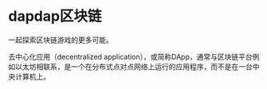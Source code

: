 # dapdap区块链

一起探索区块链游戏的更多可能。

去中心化应用（decentralized application），或简称DApp，通常与区块链平台例如以太坊相联系，是一个在分布式点对点网络上运行的应用程序，而不是在一台中央计算机上。
